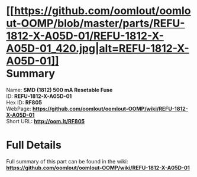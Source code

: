 
[[https://github.com/oomlout/oomlout-OOMP/blob/master/parts/REFU-1812-X-A05D-01/REFU-1812-X-A05D-01_420.jpg|alt=REFU-1812-X-A05D-01]]     
Summary
=================
  
Name: __SMD (1812) 500 mA Resetable Fuse__    
ID: __REFU-1812-X-A05D-01__   
Hex ID: __RF805__   
WebPage: __https://github.com/oomlout/oomlout-OOMP/wiki/REFU-1812-X-A05D-01__   
Short URL: __http://oom.lt/RF805__   

Full Details
==========================
Full summary of this part can be found in the wiki:   
__https://github.com/oomlout/oomlout-OOMP/wiki/REFU-1812-X-A05D-01__    

